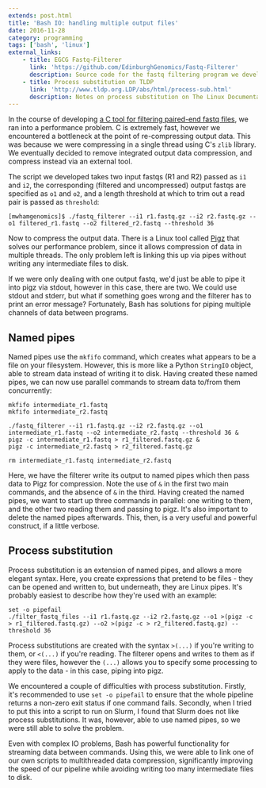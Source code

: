 ```yaml
---
extends: post.html
title: 'Bash IO: handling multiple output files'
date: 2016-11-28
category: programming
tags: ['bash', 'linux']
external_links:
    - title: EGCG Fastq-Filterer
      link: 'https://github.com/EdinburghGenomics/Fastq-Filterer'
      description: Source code for the fastq filtering program we developed
    - title: Process substitution on TLDP
      link: 'http://www.tldp.org.LDP/abs/html/process-sub.html'
      description: Notes on process substitution on The Linux Documentation Project
---
```


In the course of developing
[a C tool for filtering paired-end fastq files](https://github.com/EdinburghGenomics/Fastq-Filterer), we ran into a
performance problem. C is extremely fast, however we encountered a
bottleneck at the point of re-compressing output data. This was because we were compressing in a single thread using C's
`zlib` library. We eventually decided to remove integrated output data compression, and compress instead via an external
tool.

The script we developed takes two input fastqs (R1 and R2) passed as `i1` and `i2`, the
corresponding (filtered and uncompressed) output fastqs are specified as `o1` and `o2`, and a length threshold at which
to trim out a read pair is passed as `threshold`:

    [mwhamgenomics]$ ./fastq_filterer --i1 r1.fastq.gz --i2 r2.fastq.gz --o1 filtered_r1.fastq --o2 filtered_r2.fastq --threshold 36

Now to compress the output data. There is a Linux tool called [Pigz](https://github.com/madler/pigz) that solves our
performance problem, since it allows compression of data in multiple threads. The only problem left is linking this up
via pipes without writing any intermediate files to disk.

If we were only dealing with one output fastq, we'd just be able to pipe it into pigz via stdout, however in this
case, there are two. We could use stdout and stderr, but what if something goes wrong and the filterer has to print an
error message? Fortunately, Bash has solutions for piping multiple channels of data between programs.

## Named pipes
Named pipes use the `mkfifo` command, which creates what appears to be a file on your filesystem. However, this is more
like a Python `StringIO` object, able to stream data instead of writing it to disk. Having created these named pipes, we
can now use parallel commands to stream data to/from them concurrently:

    mkfifo intermediate_r1.fastq
    mkfifo intermediate_r2.fastq

    ./fastq_filterer --i1 r1.fastq.gz --i2 r2.fastq.gz --o1 intermediate_r1.fastq --o2 intermediate_r2.fastq --threshold 36 &
    pigz -c intermediate_r1.fastq > r1_filtered.fastq.gz &
    pigz -c intermediate_r2.fastq > r2_filtered.fastq.gz

    rm intermediate_r1.fastq intermediate_r2.fastq

Here, we have the filterer write its output to named pipes which then pass data to Pigz for compression. Note the use of
`&` in the first two main commands, and the absence of `&` in the third. Having created the named pipes, we want to
start up three commands in parallel: one writing to them, and the other two reading them and passing to pigz. It's also
important to delete the named pipes afterwards. This, then, is a very useful and powerful construct, if a little
verbose.

## Process substitution
Process substitution is an extension of named pipes, and allows a more elegant syntax. Here, you create expressions that
pretend to be files - they can be opened and written to, but underneath, they are Linux pipes. It's probably easiest to
describe how they're used with an example:

    set -o pipefail
    ./filter_fastq_files --i1 r1.fastq.gz --i2 r2.fastq.gz --o1 >(pigz -c > r1_filtered.fastq.gz) --o2 >(pigz -c > r2_filtered.fastq.gz) --threshold 36

Process substitutions are created with the syntax `>(...)` if you're writing to them, or `<(...)` if you're reading. The
filterer opens and writes to them as if they were files, however the `(...)` allows you to specify some processing to
apply to the data - in this case, piping into pigz.

We encountered a couple of difficulties with process substitution. Firstly, it's recommended to use `set -o pipefail` to
ensure that the whole pipeline returns a non-zero exit status if one command fails. Secondly, when I tried to put this
into a script to run on Slurm, I found that Slurm does not like process substitutions. It was, however, able to use
named pipes, so we were still able to solve the problem.

Even with complex IO problems, Bash has powerful functionality for streaming data between commands. Using this, we were
able to link one of our own scripts to multithreaded data compression, significantly improving the speed of our pipeline
while avoiding writing too many intermediate files to disk.
